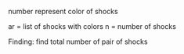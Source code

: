 number represent color of shocks

ar = list of shocks with colors
n = number of shocks

Finding:
 find total number of pair of shocks